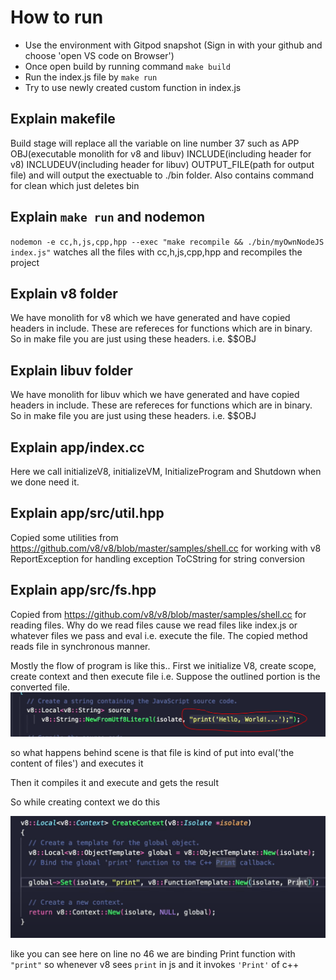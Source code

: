 # How to run
- Use the environment with Gitpod snapshot (Sign in with your github and choose 'open VS code on Browser')
- Once open build by running command `make build`
- Run the index.js file by `make run`
- Try to use newly created custom function in index.js

## Explain makefile
Build stage will replace all the variable on line number 37 such as APP OBJ(executable monolith for v8 and libuv) INCLUDE(including header for v8) INCLUDEUV(including header for libuv) OUTPUT_FILE(path for output file) and will output the exectuable to ./bin folder. Also contains command for clean which just deletes bin

## Explain `make run` and nodemon
`nodemon -e cc,h,js,cpp,hpp --exec "make recompile && ./bin/myOwnNodeJS index.js"` watches all the files with cc,h,js,cpp,hpp and recompiles the project

## Explain v8 folder
We have monolith for v8 which we have generated and have copied headers in include. These are refereces for functions which are in binary. So in make file you are just using these headers. i.e. $$OBJ

## Explain libuv folder
We have monolith for libuv which we have generated and have copied headers in include. These are refereces for functions which are in binary. So in make file you are just using these headers. i.e. $$OBJ

## Explain app/index.cc
Here we call initializeV8, initializeVM, InitializeProgram and Shutdown when we done need it.

## Explain app/src/util.hpp
Copied some utilities from https://github.com/v8/v8/blob/master/samples/shell.cc for working with v8 ReportException for handling exception ToCString for string conversion

## Explain app/src/fs.hpp
Copied from https://github.com/v8/v8/blob/master/samples/shell.cc for reading files. Why do we read files cause we read files like index.js or whatever files we pass and eval i.e. execute the file. The copied method reads file in synchronous manner.

Mostly the flow of program is like this.. First we initialize V8, create scope, create context and then execute file i.e. 
Suppose the outlined portion is the converted file.
![Alt text](image.png)

so what happens behind scene is that file is kind of put into eval('the content of files') and executes it

Then it compiles it and execute and gets the result

So while creating context we do this 

![Alt text](image-1.png)

like you can see here on line no 46 we are binding Print function with `"print"` so whenever v8 sees `print` in js and it invokes `'Print'` of c++